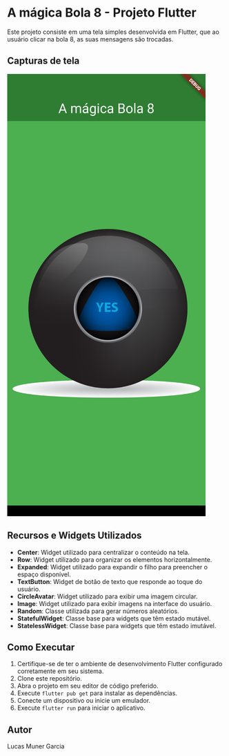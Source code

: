 # A mágica Bola 8 - Projeto Flutter
Este projeto consiste em uma tela simples desenvolvida em Flutter, que ao usuário clicar na bola 8, as suas mensagens são trocadas.

## Capturas de tela
![Tela:](tela/tela_inicial.png)

## Recursos e Widgets Utilizados
- **Center**: Widget utilizado para centralizar o conteúdo na tela.
- **Row**: Widget utilizado para organizar os elementos horizontalmente.
- **Expanded**: Widget utilizado para expandir o filho para preencher o espaço disponível.
- **TextButton**: Widget de botão de texto que responde ao toque do usuário.
- **CircleAvatar**: Widget utilizado para exibir uma imagem circular.
- **Image**: Widget utilizado para exibir imagens na interface do usuário.
- **Random**: Classe utilizada para gerar números aleatórios.
- **StatefulWidget**: Classe base para widgets que têm estado mutável.
- **StatelessWidget**: Classe base para widgets que têm estado imutável.

## Como Executar
1. Certifique-se de ter o ambiente de desenvolvimento Flutter configurado corretamente em seu sistema.
2. Clone este repositório.
3. Abra o projeto em seu editor de código preferido.
4. Execute `flutter pub get` para instalar as dependências.
5. Conecte um dispositivo ou inicie um emulador.
6. Execute `flutter run` para iniciar o aplicativo.

## Autor
Lucas Muner Garcia 

